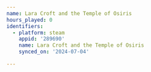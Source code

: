 ```yaml
---
name: Lara Croft and the Temple of Osiris
hours_played: 0
identifiers:
  - platform: steam
    appid: '289690'
    name: Lara Croft and the Temple of Osiris
    synced_on: '2024-07-04'

---
```

